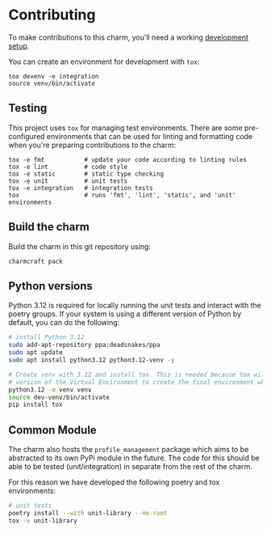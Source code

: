# Contributing

To make contributions to this charm, you'll need a working [development setup](https://juju.is/docs/sdk/dev-setup).

You can create an environment for development with `tox`:

```shell
tox devenv -e integration
source venv/bin/activate
```

## Testing

This project uses `tox` for managing test environments. There are some pre-configured environments
that can be used for linting and formatting code when you're preparing contributions to the charm:

```shell
tox -e fmt           # update your code according to linting rules
tox -e lint          # code style
tox -e static        # static type checking
tox -e unit          # unit tests
tox -e integration   # integration tests
tox                  # runs 'fmt', 'lint', 'static', and 'unit' environments
```

## Build the charm

Build the charm in this git repository using:

```shell
charmcraft pack
```

## Python versions

Python 3.12 is required for locally running the unit tests and interact with the poetry groups.
If your system is using a different version of Python by default, you can do the following:
```bash
# install Python 3.12
sudo add-apt-repository ppa:deadsnakes/ppa
sudo apt update
sudo apt install python3.12 python3.12-venv -y

# Create venv with 3.12 and install tox. This is needed because tox will use the python
# version of the Virtual Environment to create the final environment when we do "tox -e ..."
python3.12 -m venv venv
source dev-venv/bin/activate
pip install tox
```

## Common Module

The charm also hosts the `profile_management` package which aims to be abstracted to its own PyPi module in the
future. The code for this should be able to be tested (unit/integration) in separate from the rest of the charm.

For this reason we have developed the following poetry and tox environments:
```bash
# unit tests
poetry install --with unit-library --no-root
tox -e unit-library
```

